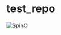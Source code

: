 # test_repo

![SpinCI](http://00becb3d.ngrok.io/badge/70b5365230006a279db2b59c20fdfb313baf4f39.svg)
